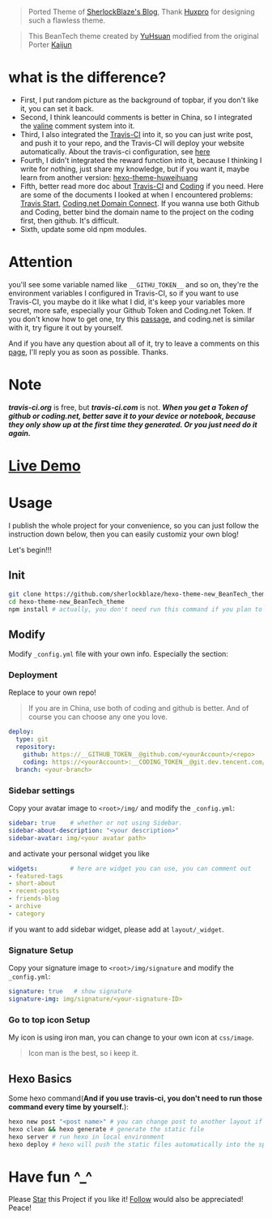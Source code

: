> Ported Theme of [SherlockBlaze's Blog](https://sherlockblaze.com), Thank [Huxpro](https://github.com/Huxpro) for designing such a flawless theme.

> This BeanTech theme created by [YuHsuan](http://beantech.org) modified from the original Porter [Kaijun](http://kaijun.rocks/hexo-theme-huxblog/)

# what is the difference?

- First, I put random picture as the background of topbar, if you don't like it, you can set it back.
- Second, I think leancould comments is better in China, so I integrated the [valine](https://valine.js.org) comment system into it.
- Third, I also integrated the [Travis-CI](http://travis-ci.org) into it, so you can just write post, and push it to your repo, and the Travis-CI will deploy your website automatically. About the travis-ci configuration, see [here](./.travis.yml)
- Fourth, I didn't integrated the reward function into it, because I thinking I write for nothing, just share my knowledge, but if you want it, maybe learn from another version: [hexo-theme-huweihuang](https://github.com/huweihuang/hexo-theme-huweihuang.git)
- Fifth, better read more doc about [Travis-CI](http://travis-ci.org) and [Coding](https://coding.net) if you need. Here are some of the documents I looked at when I encountered problems: [Travis Start](https://docs.travis-ci.com/user/tutorial/), [Coding.net Domain Connect](https://coding.net/help/doc/pages/domain.html). If you wanna use both Github and Coding, better bind the domain name to the project on the coding first, then github. It's difficult.
- Sixth, update some old npm modules.

# Attention

you'll see some variable named like `__GITHU_TOKEN__` and so on, they're the environment variables I configured in Travis-CI, so if you want to use Travis-CI, you maybe do it like what I did, it's keep your variables more secret, more safe, especially your Github Token and Coding.net Token. If you don't know how to get one, try this [passage](https://console.bluemix.net/docs/services/ghededicated/index.html#gheded_getting_started), and coding.net is similar with it, try figure it out by yourself.

And if you have any question about all of it, try to leave a comments on this [page](https://sherlockblaze.com/about/), I'll reply you as soon as possible. Thanks.

# Note

***travis-ci.org*** is free, but ***travis-ci.com*** is not.
***When you get a Token of github or coding.net, better save it to your device or notebook, because they only show up at the first time they generated. Or you just need do it again.***

# [Live Demo](https://sherlockblaze.com)

# Usage
I publish the whole project for your convenience, so you can just follow the instruction down below, then you can easily customiz your own blog!

Let's begin!!!

## Init
```bash
git clone https://github.com/sherlockblaze/hexo-theme-new_BeanTech_theme.git
cd hexo-theme-new_BeanTech_theme
npm install # actually, you don't need run this command if you plan to deploy the website on Travis-CI
```

## Modify
Modify `_config.yml` file with your own info.
Especially the section:
### Deployment
Replace to your own repo!

> If you are in China, use both of coding and github is better. And of course you can choose any one you love.

```yml
deploy:
  type: git
  repository: 
    github: https://__GITHUB_TOKEN__@github.com/<yourAccount>/<repo>
    coding: https://<yourAccount>:__CODING_TOKEN__@git.dev.tencent.com/<yourAccount>/<repo>
  branch: <your-branch>
```

### Sidebar settings
Copy your avatar image to `<root>/img/` and modify the `_config.yml`:

```yml
sidebar: true    # whether or not using Sidebar.
sidebar-about-description: "<your description>"
sidebar-avatar: img/<your avatar path>
```
and activate your personal widget you like
```yml
widgets:         # here are widget you can use, you can comment out
- featured-tags
- short-about
- recent-posts
- friends-blog
- archive
- category
```

if you want to add sidebar widget, please add at `layout/_widget`.

### Signature Setup
Copy your signature image to `<root>/img/signature` and modify the `_config.yml`:
```yml
signature: true   # show signature
signature-img: img/signature/<your-signature-ID>
```

### Go to top icon Setup
My icon is using iron man, you can change to your own icon at `css/image`.

> Icon man is the best, so i keep it.

## Hexo Basics

Some hexo command(**And if you use travis-ci, you don't need to run those command every time by yourself.**):

```bash
hexo new post "<post name>" # you can change post to another layout if you want
hexo clean && hexo generate # generate the static file
hexo server # run hexo in local environment
hexo deploy # hexo will push the static files automatically into the specific branch(gh-pages) of your repo!
```

# Have fun ^_^ 

Please [Star](https://github.com/sherlockblaze/hexo-theme-new_BeanTech_theme.git) this Project if you like it! [Follow](https://github.com/sherlockblaze) would also be appreciated!
Peace!
